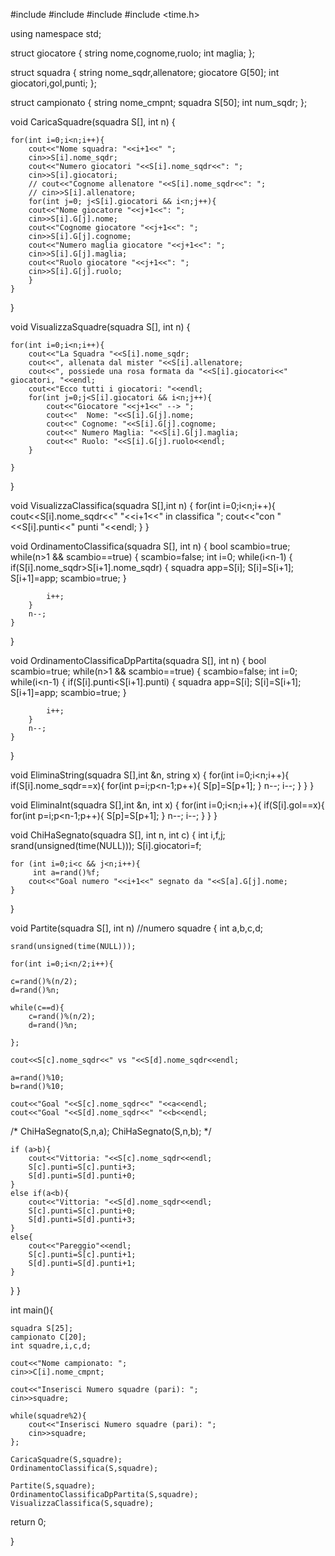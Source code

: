 #include <iostream>
#include <string>
#include <ctime>
#include <time.h>

using namespace std;

struct giocatore
{
    string nome,cognome,ruolo;
    int maglia;
};

struct squadra
{
    string nome_sqdr,allenatore;
    giocatore G[50];
    int giocatori,gol,punti;
};

struct campionato
{
    string nome_cmpnt;
    squadra S[50];
    int num_sqdr;
};

void CaricaSquadre(squadra S[], int n)
{

    for(int i=0;i<n;i++){
        cout<<"Nome squadra: "<<i+1<<" ";
        cin>>S[i].nome_sqdr;
        cout<<"Numero giocatori "<<S[i].nome_sqdr<<": ";
        cin>>S[i].giocatori;
        // cout<<"Cognome allenatore "<<S[i].nome_sqdr<<": ";
        // cin>>S[i].allenatore;
        for(int j=0; j<S[i].giocatori && i<n;j++){
        cout<<"Nome giocatore "<<j+1<<": ";
        cin>>S[i].G[j].nome;
        cout<<"Cognome giocatore "<<j+1<<": ";
        cin>>S[i].G[j].cognome;
        cout<<"Numero maglia giocatore "<<j+1<<": ";
        cin>>S[i].G[j].maglia;
        cout<<"Ruolo giocatore "<<j+1<<": ";
        cin>>S[i].G[j].ruolo;
        }
    }
}

void VisualizzaSquadre(squadra S[], int n)
{

    for(int i=0;i<n;i++){
        cout<<"La Squadra "<<S[i].nome_sqdr;
        cout<<", allenata dal mister "<<S[i].allenatore;
        cout<<", possiede una rosa formata da "<<S[i].giocatori<<" giocatori, "<<endl;
        cout<<"Ecco tutti i giocatori: "<<endl;
        for(int j=0;j<S[i].giocatori && i<n;j++){
            cout<<"Giocatore "<<j+1<<" --> ";
            cout<<"  Nome: "<<S[i].G[j].nome;
            cout<<" Cognome: "<<S[i].G[j].cognome;
            cout<<" Numero Maglia: "<<S[i].G[j].maglia;
            cout<<" Ruolo: "<<S[i].G[j].ruolo<<endl;
        }

    }
}

void VisualizzaClassifica(squadra S[],int n)
{
    for(int i=0;i<n;i++){
        cout<<S[i].nome_sqdr<<" "<<i+1<<" in classifica ";
        cout<<"con "<<S[i].punti<<" punti "<<endl;
}
}


void OrdinamentoClassifica(squadra S[], int n)
{
    bool scambio=true;
    while(n>1 && scambio==true)
    {
        scambio=false;
        int i=0;
        while(i<n-1)
        {
            if(S[i].nome_sqdr>S[i+1].nome_sqdr)
            {
                squadra app=S[i];
                S[i]=S[i+1];
                S[i+1]=app;
                scambio=true;
            }

            i++;
        }
        n--;
    }
}

void OrdinamentoClassificaDpPartita(squadra S[], int n)
{
    bool scambio=true;
    while(n>1 && scambio==true)
    {
        scambio=false;
        int i=0;
        while(i<n-1)
        {
            if(S[i].punti<S[i+1].punti)
            {
                squadra app=S[i];
                S[i]=S[i+1];
                S[i+1]=app;
                scambio=true;
            }

            i++;
        }
        n--;
    }
}

void EliminaString(squadra S[],int &n, string x)
{
    for(int i=0;i<n;i++){
        if(S[i].nome_sqdr==x){
            for(int p=i;p<n-1;p++){
                S[p]=S[p+1];
            }
            n--;
            i--;
        }
    }
}

void EliminaInt(squadra S[],int &n, int x)
{
    for(int i=0;i<n;i++){
        if(S[i].gol==x){
            for(int p=i;p<n-1;p++){
                S[p]=S[p+1];
            }
            n--;
            i--;
        }
    }
}

void ChiHaSegnato(squadra S[], int n, int c)
{
    int i,f,j;
    srand(unsigned(time(NULL)));
    S[i].giocatori=f;
    
    for (int i=0;i<c && j<n;i++){
         int a=rand()%f;
        cout<<"Goal numero "<<i+1<<" segnato da "<<S[a].G[j].nome;   
    }
}


void Partite(squadra S[], int n) //numero squadre
{
    int a,b,c,d;

    srand(unsigned(time(NULL)));
 
    for(int i=0;i<n/2;i++){
   
    c=rand()%(n/2);
	d=rand()%n;

    while(c==d){
        c=rand()%(n/2);
	    d=rand()%n;

    };

    cout<<S[c].nome_sqdr<<" vs "<<S[d].nome_sqdr<<endl;

    a=rand()%10;
    b=rand()%10;

    cout<<"Goal "<<S[c].nome_sqdr<<" "<<a<<endl;
    cout<<"Goal "<<S[d].nome_sqdr<<" "<<b<<endl;
    
  /*  ChiHaSegnato(S,n,a);
    ChiHaSegnato(S,n,b);
   */ 
    

    if (a>b){
        cout<<"Vittoria: "<<S[c].nome_sqdr<<endl;
        S[c].punti=S[c].punti+3;
        S[d].punti=S[d].punti+0;
    }
    else if(a<b){
        cout<<"Vittoria: "<<S[d].nome_sqdr<<endl;
        S[c].punti=S[c].punti+0;
        S[d].punti=S[d].punti+3;
    }
    else{
        cout<<"Pareggio"<<endl;
        S[c].punti=S[c].punti+1;
        S[d].punti=S[d].punti+1;
    }
}
}

int main(){

    squadra S[25];
    campionato C[20];
    int squadre,i,c,d;

    cout<<"Nome campionato: ";
    cin>>C[i].nome_cmpnt;

    cout<<"Inserisci Numero squadre (pari): ";
    cin>>squadre;
    
    while(squadre%2){
        cout<<"Inserisci Numero squadre (pari): ";
        cin>>squadre;
    };

    CaricaSquadre(S,squadre);
    OrdinamentoClassifica(S,squadre);

    Partite(S,squadre);
    OrdinamentoClassificaDpPartita(S,squadre);
    VisualizzaClassifica(S,squadre);



return 0;

}
